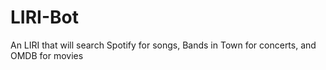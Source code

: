 # LIRI-Bot
An LIRI that will search Spotify for songs, Bands in Town for concerts, and OMDB for movies
